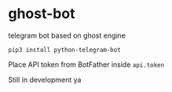 # ghost-bot
telegram bot based on ghost engine

`pip3 install python-telegram-bot`

Place API token from BotFather inside `api.token`

Still in development ya
